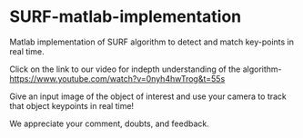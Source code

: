 # SURF-matlab-implementation
Matlab implementation of SURF algorithm to detect and match key-points in real time. 

Click on the link to our video for indepth understanding of the algorithm- https://www.youtube.com/watch?v=0nyh4hwTrog&t=55s

Give an input image of the object of interest and use your camera to track that object keypoints in real time!

We appreciate your comment, doubts, and feedback.
